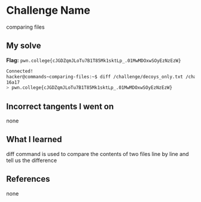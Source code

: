 # Challenge Name
comparing files
## My solve
**Flag:** `pwn.college{cJGDZqmJLoTu7B1T85Mk1sktLp_.01MwMDOxwSOyEzNzEzW}`

```bash
Connected!
hacker@commands~comparing-files:~$ diff /challenge/decoys_only.txt /challenge/decoys_and_real.txt
16a17
> pwn.college{cJGDZqmJLoTu7B1T85Mk1sktLp_.01MwMDOxwSOyEzNzEzW}
```
## Incorrect tangents I went on
none

## What I learned
diff command is used to compare the contents of two files line by line and tell us the difference

## References 
none

